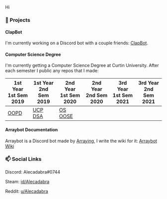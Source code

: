 Hi

### 🔭 Projects

#### ClapBot

I'm currently working on a Discord bot with a couple friends: [ClapBot](https://github.com/ClapBotCo/ClapBot).

#### Computer Science Degree

I'm currently getting a Computer Science Degree at Curtin University. After each semester I public any repos that I made:

1st Year <br> 1st Sem <br> 2019 | 1st Year <br> 2nd Sem <br> 2019 | 2nd Year <br> 1st Sem <br> 2020 | 2nd Year <br> 2nd Sem <br> 2020 | 3rd Year <br> 1st Sem <br> 2021 | 3rd Year <br> 2nd Sem <br> 2021  
--- | --- | --- | --- | --- | --- |
[OOPD](https://github.com/Alecadabra/OOPD) | [UCP](https://github.com/Alecadabra/UCP)<br>[DSA](https://github.com/Alecadabra/DSA) | [OS](https://github.com/Alecadabra/OS)<br>[OOSE](https://github.com/Alecadabra/OOSE)

#### Arraybot Documentation

Arraybot is a Discord bot made by [Arraying](https://github.com/Arraying), I write the wiki for it: [Arraybot Wiki](https://github.com/Arraying/Arraybot/wiki)

### 📫 Social Links

Discord: Alecadabra#0744

Steam: [id/Alecadabra](https://steamcommunity.com/id/alecadabra)

Reddit: [u/Alecadabra](https://www.reddit.com/u/Alecadabra)
